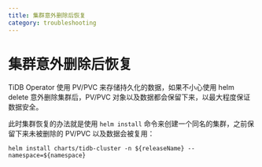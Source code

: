 ```yaml
---
title: 集群意外删除后恢复
category: troubleshooting
---
```


# 集群意外删除后恢复

TiDB Operator 使用 PV/PVC 来存储持久化的数据，如果不小心使用 helm delete 意外删除集群后，PV/PVC 对象以及数据都会保留下来，以最大程度保证数据安全。

此时集群恢复的办法就是使用 `helm install` 命令来创建一个同名的集群，之前保留下来未被删除的 PV/PVC 以及数据会被复用：

```shell
helm install charts/tidb-cluster -n ${releaseName} --namespace=${namespace}
```
